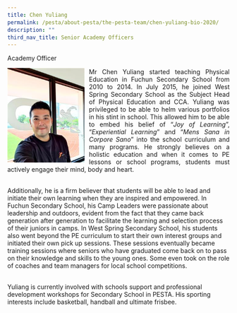 ```yaml
---
title: Chen Yuliang
permalink: /pesta/about-pesta/the-pesta-team/chen-yuliang-bio-2020/
description: ""
third_nav_title: Senior Academy Officers
---
```

Academy Officer

<p style="float:left; margin: 0 10px 0px 0">
<img src="/images/yuliang.jpeg" alt="Chen Yuliang" style="width:175px" /></p>
<p style="text-align:justify">
Mr Chen Yuliang started teaching Physical Education in Fuchun Secondary School from 2010 to 2014. In July 2015, he joined West Spring Secondary School as the Subject Head of Physical Education and CCA. Yuliang was privileged to be able to helm various portfolios in his stint in school. This allowed him to be able to embed his belief of “<em>Joy of Learning</em>”, “<em>Experiential Learning</em>” and “<em>Mens Sana in Corpore Sano</em>” into the school curriculum and many programs. He strongly believes on a holistic education and when it comes to PE lessons or school programs, students must actively engage their mind, body and heart.<br><br>

Additionally, he is a firm believer that students will be able to lead and initiate their own learning when they are inspired and empowered. In Fuchun Secondary School, his Camp Leaders were passionate about leadership and outdoors, evident from the fact that they came back generation after generation to facilitate the learning and selection process of their juniors in camps. In West Spring Secondary School, his students also went beyond the PE curriculum to start their own interest groups and initiated their own pick up sessions. These sessions eventually became training sessions where seniors who have graduated come back on to pass on their knowledge and skills to the young ones. Some even took on the role of coaches and team managers for local school competitions.<br><br>

Yuliang is currently involved with schools support and professional development workshops for Secondary School in PESTA. His sporting interests include basketball, handball and ultimate frisbee.</p>